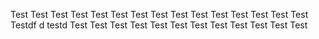 
Test
Test
Test
Test
Test
Test
Test
Test
Test
Test
Test
Test
Test
Test
Test
Testdf
d
testd
Test
Test
Test
Test
Test
Test
Test
Test
Test
Test
Test
Test
